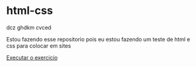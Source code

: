 # html-css
 dcz ghdkm cvced

Estou fazendo esse repositorio pois eu estou fazendo um teste de html e css para colocar em sites

<a href="https://codigo404q.github.io/html-css/exercicios/ex001/index.html">Executar o exercicio</a>